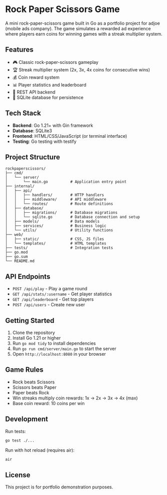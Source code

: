# Rock Paper Scissors Game

A mini rock-paper-scissors game built in Go as a portfolio project for adjoe (mobile ads company). The game simulates a rewarded ad experience where players earn coins for winning games with a streak multiplier system.

## Features

- 🎮 Classic rock-paper-scissors gameplay
- 🏆 Streak multiplier system (2x, 3x, 4x coins for consecutive wins)
- 💰 Coin reward system
- 📊 Player statistics and leaderboard
- 🔄 REST API backend
- 💾 SQLite database for persistence

## Tech Stack

- **Backend**: Go 1.21+ with Gin framework
- **Database**: SQLite3
- **Frontend**: HTML/CSS/JavaScript (or terminal interface)
- **Testing**: Go testing with testify

## Project Structure

```
rockpaperscissors/
├── cmd/
│   └── server/
│       └── main.go          # Application entry point
├── internal/
│   ├── api/
│   │   ├── handlers/        # HTTP handlers
│   │   ├── middleware/      # API middleware
│   │   └── routes/          # Route definitions
│   ├── database/
│   │   ├── migrations/      # Database migrations
│   │   └── sqlite.go        # Database connection and setup
│   ├── models/              # Data models
│   ├── services/            # Business logic
│   └── utils/               # Utility functions
├── web/
│   ├── static/              # CSS, JS files
│   └── templates/           # HTML templates
├── tests/                   # Integration tests
├── go.mod
├── go.sum
└── README.md
```

## API Endpoints

- `POST /api/play` - Play a game round
- `GET /api/stats/:username` - Get player statistics
- `GET /api/leaderboard` - Get top players
- `POST /api/users` - Create new user

## Getting Started

1. Clone the repository
2. Install Go 1.21 or higher
3. Run `go mod tidy` to install dependencies
4. Run `go run cmd/server/main.go` to start the server
5. Open `http://localhost:8080` in your browser

## Game Rules

- Rock beats Scissors
- Scissors beats Paper
- Paper beats Rock
- Win streaks multiply coin rewards: 1x → 2x → 3x → 4x (max)
- Base coin reward: 10 coins per win

## Development

Run tests:
```bash
go test ./...
```

Run with hot reload (requires air):
```bash
air
```

## License

This project is for portfolio demonstration purposes. 